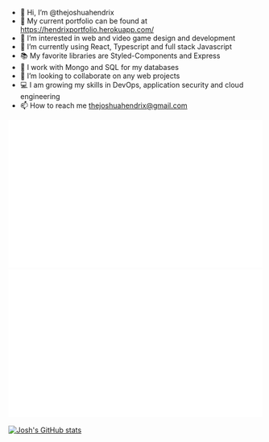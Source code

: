 - 👋 Hi, I’m @thejoshuahendrix
- 💼 My current portfolio can be found at https://hendrixportfolio.herokuapp.com/
- 👀 I’m interested in web and video game design and development
- 🌱 I’m currently using React, Typescript and full stack Javascript
- 📚 My favorite libraries are Styled-Components and Express
- 💾 I work with Mongo and SQL for my databases
- 💞️ I’m looking to collaborate on any web projects
- 💻 I am growing my skills in DevOps, application security and cloud engineering
- 📫 How to reach me thejoshuahendrix@gmail.com

![](https://github.com/thejoshuahendrix/github-stats/blob/master/generated/overview.svg)
![](https://github.com/thejoshuahendrix/github-stats/blob/master/generated/languages.svg)

[![Josh's GitHub stats](https://github-readme-stats.vercel.app/api?username=thejoshuahendrix)](https://github.com/thejoshuahendrix/github-readme-stats)

<!---
thejoshuahendrix/thejoshuahendrix is a ✨ special ✨ repository because its `README.md` (this file) appears on your GitHub profile.
You can click the Preview link to take a look at your changes.
--->
